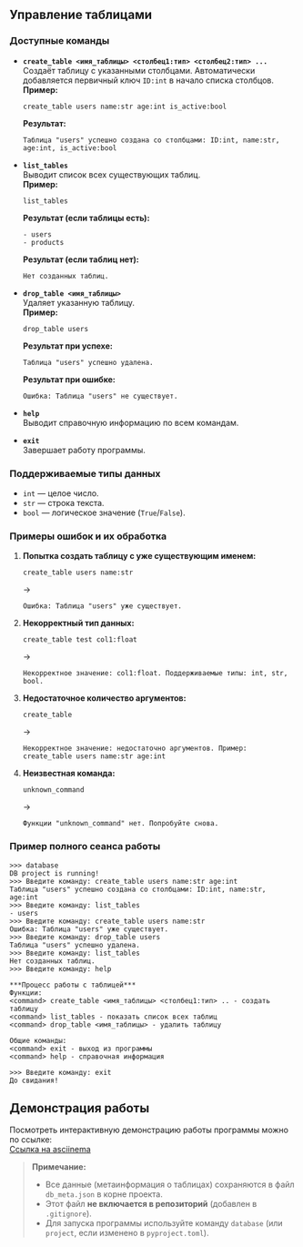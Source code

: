 ## Управление таблицами


### Доступные команды

- **`create_table <имя_таблицы> <столбец1:тип> <столбец2:тип> ...`**  
  Создаёт таблицу с указанными столбцами. Автоматически добавляется первичный ключ `ID:int` в начало списка столбцов.  
  **Пример:**  
  ```
  create_table users name:str age:int is_active:bool
  ```  
  **Результат:**  
  ```
  Таблица "users" успешно создана со столбцами: ID:int, name:str, age:int, is_active:bool
  ```

- **`list_tables`**  
  Выводит список всех существующих таблиц.  
  **Пример:**  
  ```
  list_tables
  ```  
  **Результат (если таблицы есть):**  
  ```
  - users
  - products
  ```  
  **Результат (если таблиц нет):**  
  ```
  Нет созданных таблиц.
  ```

- **`drop_table <имя_таблицы>`**  
  Удаляет указанную таблицу.  
  **Пример:**  
  ```
  drop_table users
  ```  
  **Результат при успехе:**  
  ```
  Таблица "users" успешно удалена.
  ```  
  **Результат при ошибке:**  
  ```
  Ошибка: Таблица "users" не существует.
  ```

- **`help`**  
  Выводит справочную информацию по всем командам.

- **`exit`**  
  Завершает работу программы.

### Поддерживаемые типы данных

- `int` — целое число.  
- `str` — строка текста.  
- `bool` — логическое значение (`True`/`False`).

### Примеры ошибок и их обработка

1. **Попытка создать таблицу с уже существующим именем:**  
   ```
   create_table users name:str
   ```  
   →  
   ```
   Ошибка: Таблица "users" уже существует.
   ```

2. **Некорректный тип данных:**  
   ```
   create_table test col1:float
   ```  
   →  
   ```
   Некорректное значение: col1:float. Поддерживаемые типы: int, str, bool.
   ```

3. **Недостаточное количество аргументов:**  
   ```
   create_table
   ```  
   →  
   ```
   Некорректное значение: недостаточно аргументов. Пример: create_table users name:str age:int
   ```

4. **Неизвестная команда:**  
   ```
   unknown_command
   ```  
   →  
   ```
   Функции "unknown_command" нет. Попробуйте снова.
   ```

### Пример полного сеанса работы

```
>>> database
DB project is running!
>>> Введите команду: create_table users name:str age:int
Таблица "users" успешно создана со столбцами: ID:int, name:str, age:int
>>> Введите команду: list_tables
- users
>>> Введите команду: create_table users name:str
Ошибка: Таблица "users" уже существует.
>>> Введите команду: drop_table users
Таблица "users" успешно удалена.
>>> Введите команду: list_tables
Нет созданных таблиц.
>>> Введите команду: help

***Процесс работы с таблицей***
Функции:
<command> create_table <имя_таблицы> <столбец1:тип> .. - создать таблицу
<command> list_tables - показать список всех таблиц
<command> drop_table <имя_таблицы> - удалить таблицу

Общие команды:
<command> exit - выход из программы
<command> help - справочная информация

>>> Введите команду: exit
До свидания!
```

## Демонстрация работы

Посмотреть интерактивную демонстрацию работы программы можно по ссылке:  
[Ссылка на asciinema](https://asciinema.org/a/ioRNABqdMw6oGbtuDTsQb6UmM)


> **Примечание:**  
> - Все данные (метаинформация о таблицах) сохраняются в файл `db_meta.json` в корне проекта.  
> - Этот файл **не включается в репозиторий** (добавлен в `.gitignore`).  
> - Для запуска программы используйте команду `database` (или `project`, если изменено в `pyproject.toml`).
```
